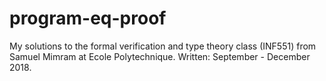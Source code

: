 # program-eq-proof
My solutions to the formal verification and type theory class (INF551) from Samuel Mimram at Ecole Polytechnique. Written: September - December 2018.

